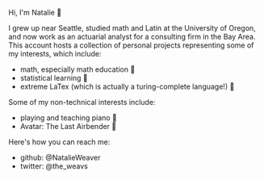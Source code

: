 Hi, I'm Natalie 👋

I grew up near Seattle, studied math and Latin at the University of Oregon, and now work as an actuarial analyst for a consulting firm in the Bay Area. This account hosts a collection of personal projects representing some of my interests, which include:

- math, especially math education 🧮
- statistical learning 🔮
- extreme LaTex (which is actually a turing-complete language!) 💯

Some of my non-technical interests include:

- playing and teaching piano 🎹
- Avatar: The Last Airbender 💨

Here's how you can reach me:

- github: @NatalieWeaver
- twitter: @the_weavs

<!---
NatalieWeaver/NatalieWeaver is a ✨ special ✨ repository because its `README.md` (this file) appears on your GitHub profile.
You can click the Preview link to take a look at your changes.
--->
